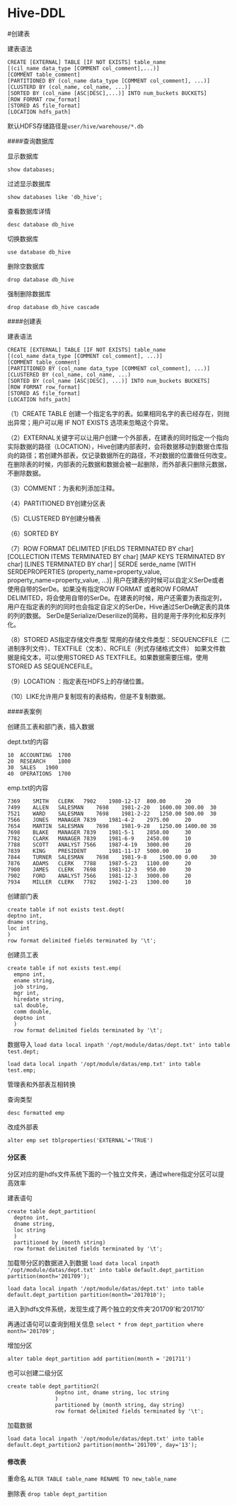 # Hive-DDL

#创建表

建表语法
```
CREATE [EXTERNAL] TABLE [IF NOT EXISTS] table_name
[(cil_name data_type [COMMENT col_comment],...)]
[COMMENT table_comment]
[PARTITIONED BY (col_name data_type [COMMENT col_comment], ...)]
[CLUSTERD BY (col_name, col_name, ...)]
[SORTED BY (col_name [ASC|DESC],...)] INTO num_buckets BUCKETS]
[ROW FORMAT row_format]
[STORED AS file_format]
[LOCATION hdfs_path]
```
默认HDFS存储路径是`user/hive/warehouse/*.db`

####查询数据库

显示数据库

`show databases;`

过滤显示数据库

`show databases like 'db_hive';`

查看数据库详情

`desc database db_hive`

切换数据库

`use database db_hive`

删除空数据库

`drop database db_hive`

强制删除数据库

`drop database db_hive cascade`

####创建表

建表语法

```
CREATE [EXTERNAL] TABLE [IF NOT EXISTS] table_name
[(col_name data_type [COMMENT col_comment], ...)]
[COMMENT table_comment]
[PARTITIONED BY (col_name data_type [COMMENT col_comment], ...)]
[CLUSTERED BY (col_name, col_name, ...)
[SORTED BY (col_name [ASC|DESC], ...)] INTO num_buckets BUCKETS]
[ROW FORMAT row_format]
[STORED AS file_format]
[LOCATION hdfs_path]
```

（1）CREATE TABLE 创建一个指定名字的表。如果相同名字的表已经存在，则抛出异常；用户可以用 IF NOT EXISTS 选项来忽略这个异常。

（2）EXTERNAL关键字可以让用户创建一个外部表，在建表的同时指定一个指向实际数据的路径（LOCATION），Hive创建内部表时，会将数据移动到数据仓库指向的路径；若创建外部表，仅记录数据所在的路径，不对数据的位置做任何改变。在删除表的时候，内部表的元数据和数据会被一起删除，而外部表只删除元数据，不删除数据。

（3）COMMENT：为表和列添加注释。

（4）PARTITIONED BY创建分区表

（5）CLUSTERED BY创建分桶表

（6）SORTED BY

（7）ROW FORMAT
DELIMITED [FIELDS TERMINATED BY char] [COLLECTION ITEMS TERMINATED BY char]
        [MAP KEYS TERMINATED BY char] [LINES TERMINATED BY char]
   | SERDE serde_name [WITH SERDEPROPERTIES (property_name=property_value, property_name=property_value, ...)]
用户在建表的时候可以自定义SerDe或者使用自带的SerDe。如果没有指定ROW FORMAT 或者ROW FORMAT DELIMITED，将会使用自带的SerDe。在建表的时候，用户还需要为表指定列，用户在指定表的列的同时也会指定自定义的SerDe，Hive通过SerDe确定表的具体的列的数据。
SerDe是Serialize/Deserilize的简称，目的是用于序列化和反序列化。

（8）STORED AS指定存储文件类型
常用的存储文件类型：SEQUENCEFILE（二进制序列文件）、TEXTFILE（文本）、RCFILE（列式存储格式文件）
如果文件数据是纯文本，可以使用STORED AS TEXTFILE。如果数据需要压缩，使用 STORED AS SEQUENCEFILE。

（9）LOCATION ：指定表在HDFS上的存储位置。

（10）LIKE允许用户复制现有的表结构，但是不复制数据。

####表案例

创建员工表和部门表，插入数据

dept.txt的内容
```
10	ACCOUNTING	1700
20	RESEARCH	1800
30	SALES	1900
40	OPERATIONS	1700
```

emp.txt的内容

```
7369	SMITH	CLERK	7902	1980-12-17	800.00		20
7499	ALLEN	SALESMAN	7698	1981-2-20	1600.00	300.00	30
7521	WARD	SALESMAN	7698	1981-2-22	1250.00	500.00	30
7566	JONES	MANAGER	7839	1981-4-2	2975.00		20
7654	MARTIN	SALESMAN	7698	1981-9-28	1250.00	1400.00	30
7698	BLAKE	MANAGER	7839	1981-5-1	2850.00		30
7782	CLARK	MANAGER	7839	1981-6-9	2450.00		10
7788	SCOTT	ANALYST	7566	1987-4-19	3000.00		20
7839	KING	PRESIDENT		1981-11-17	5000.00		10
7844	TURNER	SALESMAN	7698	1981-9-8	1500.00	0.00	30
7876	ADAMS	CLERK	7788	1987-5-23	1100.00		20
7900	JAMES	CLERK	7698	1981-12-3	950.00		30
7902	FORD	ANALYST	7566	1981-12-3	3000.00		20
7934	MILLER	CLERK	7782	1982-1-23	1300.00		10
```
创建部门表
```
create table if not exists test.dept(
deptno int,
dname string,
loc int
)
row format delimited fields terminated by '\t';
```

创建员工表

```
create table if not exists test.emp(
  empno int,
  ename string,
  job string,
  mgr int,
  hiredate string,
  sal double,
  comm double,
  deptno int
  )
  row format delimited fields terminated by '\t';
```

数据导入
`load data local inpath '/opt/module/datas/dept.txt' into table test.dept;`

`load data local inpath '/opt/module/datas/emp.txt' into table test.emp;`

管理表和外部表互相转换

查询类型

`desc formatted emp`

改成外部表

`alter emp set tblproperties('EXTERNAL'='TRUE')`

#### 分区表

分区对应的是hdfs文件系统下面的一个独立文件夹，通过where指定分区可以提高效率

建表语句

```
create table dept_partition(
  deptno int,
  dname string,
  loc string
  )
  partitioned by (month string)
  row format delimited fields terminated by '\t';
```

加载带分区的数据进入到数据
`load data local inpath '/opt/module/datas/dept.txt' into table default.dept_partition partition(month='201709');`

`load data local inpath '/opt/module/datas/dept.txt' into table default.dept_partition partition(month='2017010');`

进入到hdfs文件系统，发现生成了两个独立的文件夹‘201709’和‘201710’

再通过语句可以查询到相关信息
`select * from dept_partition where month='201709';`

增加分区

`alter table dept_partition add partition(month = '201711')`

也可以创建二级分区

```
create table dept_partition2(
               deptno int, dname string, loc string
               )
               partitioned by (month string, day string)
               row format delimited fields terminated by '\t';
```
加载数据

`load data local inpath '/opt/module/datas/dept.txt' into table default.dept_partition2 partition(month='201709', day='13');`

#### 修改表

重命名
`ALTER TABLE table_name RENAME TO new_table_name`

删除表
`drop table dept_partition`
